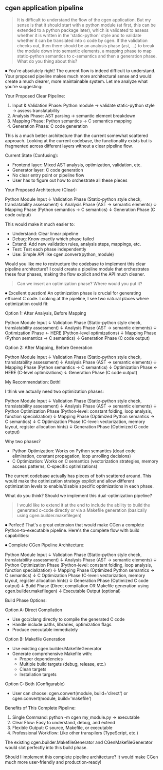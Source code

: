 ## cgen application pipeline

> It is difficult to understand the flow of the cgen application. But my sense is that  it
should start with a python module (at first, this can be extended to a python package
later), which is validated to assess whether it is written in the 'static-python` style
and to validate whether it can be translated into c code by cgen. If the validation checks
out, then there should be an analysis phase (ast, ...) to break the module down into
semantic elements, a mapping phase to map static-python semantics to c-semantics and then
a generation phase. What do you thing about this?

⏺ You're absolutely right! The current flow is indeed difficult to understand. Your
  proposed pipeline makes much more architectural sense and would create a much clearer,
  more maintainable system. Let me analyze what you're suggesting:

  Your Proposed Clear Pipeline:

  1. Input & Validation Phase: Python module → validate static-python style → assess
  translatability
  2. Analysis Phase: AST parsing → semantic element breakdown
  3. Mapping Phase: Python semantics → C semantics mapping
  4. Generation Phase: C code generation

  This is a much better architecture than the current somewhat scattered approach. Looking
   at the current codebase, the functionality exists but is fragmented across different
  layers without a clear pipeline flow.

  Current State (Confusing):

  - Frontend layer: Mixed AST analysis, optimization, validation, etc.
  - Generator layer: C code generation
  - No clear entry point or pipeline flow
  - User has to figure out how to orchestrate all these pieces

  Your Proposed Architecture (Clear):

  Python Module Input
         ↓
     Validation Phase (Static-python style check, translatability assessment)
         ↓
     Analysis Phase (AST → semantic elements)
         ↓
     Mapping Phase (Python semantics → C semantics)
         ↓
     Generation Phase (C code output)

  This would make it much easier to:
  - Understand: Clear linear pipeline
  - Debug: Know exactly which phase failed
  - Extend: Add new validation rules, analysis steps, mappings, etc.
  - Test: Test each phase independently
  - Use: Simple API like cgen.convert(python_module)

  Would you like me to restructure the codebase to implement this clear pipeline
  architecture? I could create a pipeline module that orchestrates these four phases,
  making the flow explicit and the API much cleaner.

> Can we insert an optimization phase? Where would you put it?

⏺ Excellent question! An optimization phase is crucial for generating efficient C code.
  Looking at the pipeline, I see two natural places where optimization could fit:

  Option 1: After Analysis, Before Mapping

  Python Module Input
         ↓
     Validation Phase (Static-python style check, translatability assessment)
         ↓
     Analysis Phase (AST → semantic elements)
         ↓
     Optimization Phase ← HERE (Python-level optimizations)
         ↓
     Mapping Phase (Python semantics → C semantics)
         ↓
     Generation Phase (C code output)

  Option 2: After Mapping, Before Generation

  Python Module Input
         ↓
     Validation Phase (Static-python style check, translatability assessment)
         ↓
     Analysis Phase (AST → semantic elements)
         ↓
     Mapping Phase (Python semantics → C semantics)
         ↓
     Optimization Phase ← HERE (C-level optimizations)
         ↓
     Generation Phase (C code output)

  My Recommendation: Both!

  I think we actually need two optimization phases:

  Python Module Input
         ↓
     Validation Phase (Static-python style check, translatability assessment)
         ↓
     Analysis Phase (AST → semantic elements)
         ↓
     Python Optimization Phase (Python-level: constant folding, loop analysis, function
  specialization)
         ↓
     Mapping Phase (Optimized Python semantics → C semantics)
         ↓
     C Optimization Phase (C-level: vectorization, memory layout, register allocation
  hints)
         ↓
     Generation Phase (Optimized C code output)

  Why two phases?

  - Python Optimization: Works on Python semantics (dead code elimination, constant
  propagation, loop unrolling decisions)
  - C Optimization: Works on C semantics (vectorization strategies, memory access
  patterns, C-specific optimizations)

  The current codebase actually has pieces of both scattered around. This would make the
  optimization strategy explicit and allow different optimization levels to enable/disable
   specific optimizations in each phase.

  What do you think? Should we implement this dual-optimization pipeline?

> I would like to extend it at the end to include the ability to build the generated c-code
  directly or via a Makefile generation (basically using cgen.builder.makefilegen)

⏺ Perfect! That's a great extension that would make CGen a complete Python-to-executable
  pipeline. Here's the complete flow with build capabilities:

⏺ Complete CGen Pipeline Architecture:

  Python Module Input
         ↓
     Validation Phase
     (Static-python style check, translatability assessment)
         ↓
     Analysis Phase
     (AST → semantic elements)
         ↓
     Python Optimization Phase
     (Python-level: constant folding, loop analysis, function specialization)
         ↓
     Mapping Phase
     (Optimized Python semantics → C semantics)
         ↓
     C Optimization Phase
     (C-level: vectorization, memory layout, register allocation hints)
         ↓
     Generation Phase
     (Optimized C code output)
         ↓
     Build Phase
     (Direct compilation OR Makefile generation using cgen.builder.makefilegen)
         ↓
     Executable Output (optional)

  Build Phase Options:

  Option A: Direct Compilation
  - Use gcc/clang directly to compile the generated C code
  - Handle include paths, libraries, optimization flags
  - Produce executable immediately

  Option B: Makefile Generation
  - Use existing cgen.builder.MakefileGenerator
  - Generate comprehensive Makefile with:
    - Proper dependencies
    - Multiple build targets (debug, release, etc.)
    - Clean targets
    - Installation targets

  Option C: Both (Configurable)
  - User can choose: cgen.convert(module, build='direct') or cgen.convert(module,
  build='makefile')

  Benefits of This Complete Pipeline:

  1. Single Command: python -m cgen my_module.py → executable
  2. Clear Flow: Easy to understand, debug, and extend
  3. Flexible Output: C source, Makefile, or executable
  4. Professional Workflow: Like other transpilers (TypeScript, etc.)

  The existing cgen.builder.MakefileGenerator and CGenMakefileGenerator would slot
  perfectly into this build phase.

  Should I implement this complete pipeline architecture? It would make CGen much more
  user-friendly and production-ready!

